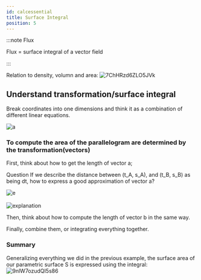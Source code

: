 ```yaml
---
id: calcessential
title: Surface Integral
position: 5
---
```








:::note Flux

Flux = surface integral of a vector field

:::

Relation to density, volumn and area: 
![7ChHRzd6ZLO5JVk](https://i.loli.net/2021/06/05/7ChHRzd6ZLO5JVk.png)


## Understand transformation/surface integral

Break coordinates into one dimensions and think it as a combination of different linear equations. 

<div class='text--center' style={{ zoom: 0.6 }}>
<img src='https://i.loli.net/2021/06/05/mFP8aJo7Bn1H9b3.png' alt='a' />
</div>

### To compute the area of the parallelogram are determined by the transformation(vectors)

First, think about how to get the length of vector a;

<span class="badge badge--info">Question </span><span> </span>
If we describe the distance between (t_A, s_A), and (t_B, s_B) as being dt, how to express a good approximation of vector a?
<div class='text--center' style={{ zoom: 0.7 }}>
<img src='https://i.loli.net/2021/06/05/Ja2PuL9U6gHKCer.png' alt='e' />
</div> 

<br />

<div class='text--center' style={{ zoom: 0.7 }}>
<img src='https://i.loli.net/2021/06/05/3dhTBxR9nUvNu6O.png' alt='explanation' />
</div>


Then, think about how to compute the length of vector b in the same way.

Finally, combine them, or integrating everything together.

### Summary

Generalizing everything we did in the previous example, the surface area of our parametric surface S is expressed using the integral:
![9nlW7ozudQI5s86](https://i.loli.net/2021/06/05/9nlW7ozudQI5s86.png)